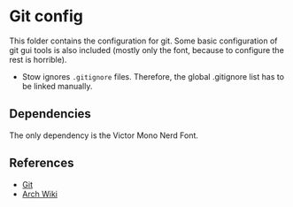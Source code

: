 # Git config

This folder contains the configuration for git. Some basic configuration of git
gui tools is also included (mostly only the font, because to configure the rest
is horrible).

- Stow ignores `.gitignore` files. Therefore, the global .gitignore list has
  to be linked manually.

## Dependencies

The only dependency is the Victor Mono Nerd Font.

## References

- [Git](https://git-scm.com/)
- [Arch Wiki](https://wiki.archlinux.org/title/git)
